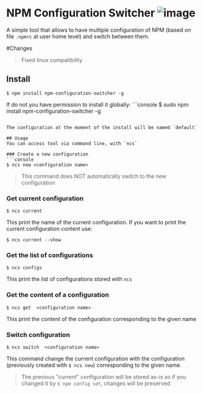 # NPM Configuration Switcher  ![image](https://travis-ci.org/thommibens/npm-configuration-switcher.svg?branch=master)
A simple tool that allows to have multiple configuration of NPM (based on file `.npmrc` at user home level) and switch between them.

#Changes
> Fixed linux compatibility

## Install
  ```console
  $ npm install npm-configuration-switcher -g
  ```
  If do not you have permission to install it globally:
    ```console
  $ sudo npm install npm-configuration-switcher -g
  ```

The configuration at the moment of the install will be named `default`

## Usage
You can access tool via command line, with `ncs`

### Create a new configuration 
  ```console
  $ ncs new <configuration name>
  ```
 > This command does NOT automatically switch to the new configuration
 
### Get current configuration 
  ```console
  $ ncs current
  ```
  This print the name of the current configuration.
  If you want to print the current configuration content use:
  ```console
  $ ncs current --show
  ```
  
### Get the list of configurations
  ```console
  $ ncs configs
  ```
  This print the list of configurations stored with `ncs`
  
  
### Get the content of a configuration
  ```console
  $ ncs get  <configuration name>
  ```
  This print the content of the configuration corresponding to the given name
  
### Switch configuration
  ```console
  $ ncs switch  <configuration name>
  ```
  This command change the current configuration with the configuration (previously created with `$ ncs new`)
  corresponding to the given name.
 > The previous "current" configuration will be stored as-is so if you changed it by `$ npm config set`, changes will be preserved


  
